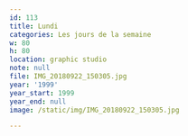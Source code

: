 ```yaml
---
id: 113
title: Lundi
categories: Les jours de la semaine
w: 80
h: 80
location: graphic studio
note: null
file: IMG_20180922_150305.jpg
year: '1999'
year_start: 1999
year_end: null
image: /static/img/IMG_20180922_150305.jpg

---
```

